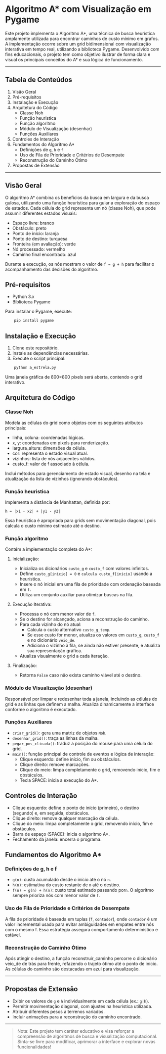 # Algoritmo A* com Visualização em Pygame

Este projeto implementa o Algoritmo A*, uma técnica de busca heurística amplamente utilizada para encontrar caminhos de custo mínimo em grafos. A implementação ocorre sobre um grid bidimensional com visualização interativa em tempo real, utilizando a biblioteca Pygame. Desenvolvido com fins educacionais, o projeto tem como objetivo ilustrar de forma clara e visual os principais conceitos do A* e sua lógica de funcionamento.

---

## Tabela de Conteúdos

1. Visão Geral  
2. Pré-requisitos  
3. Instalação e Execução  
4. Arquitetura do Código  
   - Classe Noh  
   - Função heuristica  
   - Função algoritmo  
   - Módulo de Visualização (desenhar)  
   - Funções Auxiliares  
5. Controles de Interação  
6. Fundamentos do Algoritmo A*  
   - Definições de `g`, `h` e `f`  
   - Uso de Fila de Prioridade e Critérios de Desempate  
   - Reconstrução do Caminho Ótimo  
7. Propostas de Extensão  

---

## Visão Geral

O algoritmo A* combina os benefícios da busca em largura e da busca gulosa, utilizando uma função heurística para guiar a exploração do espaço de estados. Cada célula do grid representa um nó (classe Noh), que pode assumir diferentes estados visuais:

- Espaço livre: branco  
- Obstáculo: preto  
- Ponto de início: laranja  
- Ponto de destino: turquesa  
- Fronteira (em avaliação): verde  
- Nó processado: vermelho  
- Caminho final encontrado: azul  

Durante a execução, os nós mostram o valor de `f = g + h` para facilitar o acompanhamento das decisões do algoritmo.

## Pré-requisitos

- Python 3.x  
- Biblioteca Pygame  

Para instalar o Pygame, execute:

```bash
    pip install pygame
```

## Instalação e Execução

1. Clone este repositório.  
2. Instale as dependências necessárias.  
3. Execute o script principal:

```bash
    python a_estrela.py
```

Uma janela gráfica de 800×800 pixels será aberta, contendo o grid interativo.

## Arquitetura do Código

### Classe Noh

Modela as células do grid como objetos com os seguintes atributos principais:

- linha, coluna: coordenadas lógicas.  
- x, y: coordenadas em pixels para renderização.  
- largura_altura: dimensões da célula.  
- cor: representa o estado visual atual.  
- vizinhos: lista de nós adjacentes válidos.  
- custo_f: valor de f associado à célula.  

Inclui métodos para gerenciamento de estado visual, desenho na tela e atualização da lista de vizinhos (ignorando obstáculos).

### Função heuristica

Implementa a distância de Manhattan, definida por:

`
    h = |x1 - x2| + |y1 - y2|
`

Essa heurística é apropriada para grids sem movimentação diagonal, pois calcula o custo mínimo estimado até o destino.

### Função algoritmo

Contém a implementação completa do A*:

1. Inicialização:  
   - Inicializa os dicionários `custo_g` e `custo_f` com valores infinitos.  
   - Define `custo_g[inicio] = 0` e `calcula custo_f[inicio]` usando a heurística.  
   - Insere o nó inicial em uma fila de prioridade com ordenação baseada em `f`.  
   - Utiliza um conjunto auxiliar para otimizar buscas na fila.

2. Execução Iterativa:  
   - Processa o nó com menor valor de `f`.  
   - Se o destino for alcançado, aciona a reconstrução do caminho.  
   - Para cada vizinho do nó atual:  
       - Calcula o custo alternativo `custo_g_temp`.  
       - Se esse custo for menor, atualiza os valores em `custo_g`, `custo_f` e no dicionário `veio_de`.  
       - Adiciona o vizinho à fila, se ainda não estiver presente, e atualiza sua representação gráfica.  
   - Atualiza visualmente o grid a cada iteração.

3. Finalização:  
   - Retorna `False` caso não exista caminho viável até o destino.

### Módulo de Visualização (desenhar)

Responsável por limpar e redesenhar toda a janela, incluindo as células do grid e as linhas que definem a malha. Atualiza dinamicamente a interface conforme o algoritmo é executado.

### Funções Auxiliares

- `criar_grid()`: gera uma matriz de objetos `Noh`.  
- `desenhar_grid()`: traça as linhas da malha.  
- `pegar_pos_clicada()`: traduz a posição do mouse para uma célula do grid.  
- `main()`: função principal de controle de eventos e lógica de interação:  
    - Clique esquerdo: define início, fim ou obstáculos.  
    - Clique direito: remove marcações.  
    - Clique do meio: limpa completamente o grid, removendo início, fim e obstáculos.  
    - Tecla SPACE: inicia a execução do A*.

## Controles de Interação

- Clique esquerdo: define o ponto de início (primeiro), o destino (segundo) e, em seguida, obstáculos.  
- Clique direito: remove qualquer marcação da célula.  
- Clique do meio: limpa completamente o grid, removendo início, fim e obstáculos.  
- Barra de espaço (SPACE): inicia o algoritmo A*.  
- Fechamento da janela: encerra o programa.

## Fundamentos do Algoritmo A*

### Definições de g, h e f

- `g(n)`: custo acumulado desde o início até o nó `n`.  
- `h(n)`: estimativa do custo restante de `n` até o destino.  
- `f(n) = g(n) + h(n)`: custo total estimado passando por`n`. O algoritmo sempre prioriza nós com menor valor de `f`.

### Uso de Fila de Prioridade e Critérios de Desempate

A fila de prioridade é baseada em tuplas (`f`, `contador`), onde `contador` é um valor incremental usado para evitar ambiguidades em empates entre nós com o mesmo f. Essa estratégia assegura comportamento determinístico e estável.

### Reconstrução do Caminho Ótimo

Após atingir o destino, a função reconstruir_caminho percorre o dicionário veio_de de trás para frente, refazendo o trajeto ótimo até o ponto de início. As células do caminho são destacadas em azul para visualização.

---

## Propostas de Extensão

- Exibir os valores de `g` e `h` individualmente em cada célula (ex.: `g|h`).  
- Permitir movimentação diagonal, com ajustes na heurística utilizada.  
- Atribuir diferentes pesos a terrenos variados.  
- Incluir animações para a reconstrução do caminho encontrado.

---

> Nota: Este projeto tem caráter educativo e visa reforçar a compreensão de algoritmos de busca e visualização computacional. Sinta-se livre para modificar, aprimorar a interface e explorar novas funcionalidades!
